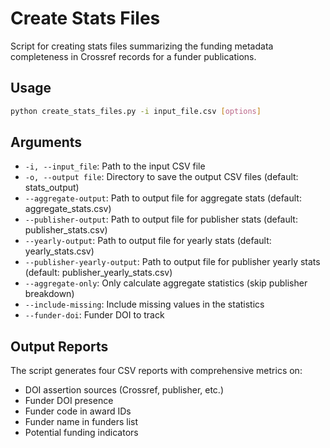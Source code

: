 # Create Stats Files

Script for creating stats files summarizing the funding metadata completeness in Crossref records for a funder publications.


## Usage

```bash
python create_stats_files.py -i input_file.csv [options]
```

## Arguments

- `-i, --input_file`: Path to the input CSV file
- `-o, --output file`: Directory to save the output CSV files (default: stats_output)
- `--aggregate-output`: Path to output file for aggregate stats (default: aggregate_stats.csv)
- `--publisher-output`: Path to output file for publisher stats (default: publisher_stats.csv)
- `--yearly-output`: Path to output file for yearly stats (default: yearly_stats.csv)
- `--publisher-yearly-output`: Path to output file for publisher yearly stats (default: publisher_yearly_stats.csv)
- `--aggregate-only`: Only calculate aggregate statistics (skip publisher breakdown)
- `--include-missing`: Include missing values in the statistics
- `--funder-doi`: Funder DOI to track

## Output Reports

The script generates four CSV reports with comprehensive metrics on:
- DOI assertion sources (Crossref, publisher, etc.)
- Funder DOI presence
- Funder code in award IDs
- Funder name in funders list
- Potential funding indicators